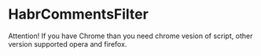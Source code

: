 HabrCommentsFilter
==================
Attention!
If you have Chrome than you need chrome vesion of script, other version supported opera and firefox.